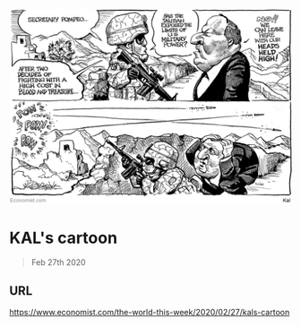 ![](./images/20200229_WWD000_0.jpg)

# KAL's cartoon

> Feb 27th 2020



## URL

https://www.economist.com/the-world-this-week/2020/02/27/kals-cartoon
